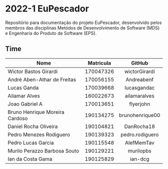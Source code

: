 # 2022-1 EuPescador

Repositório para documentação do projeto EuPescador, desenvolvido pelos membros das disciplinas Metódos de Desenvolvimento de Software (MDS) e Engenharia do Produto de Software (EPS).

## Time

**Nome** | **Matricula** | **GitHub** 
---------|:-------------:|:----------:
Wictor Bastos Girardi | 170047326 | wictorGirardi
André Aben-Athar de Freitas | 170056155 | Andreabenf
Lucas Ganda | 170039668 | lucasgandac
Ailamar Alves | 160022673 | ailamaralves
Joao Gabriel A | 170013651 | flyerjohn
Bruno Henrique Moreira Cardoso | 190134275 | brunohenrique00
Daniel Rocha Oliveira | 190104821 | DanRocha18
Pedro Menezes Rodiguero | 190139323 | pedro.rodiguero
Pedro Lucas Garcia | 190115548 | AlefMemTav
Murilo Perazzo Barbosa Souto | 190129221 | murilopbs
Ian da Costa Gama | 190125829 | ian-dcg
